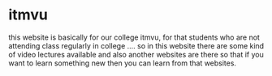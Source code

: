 # itmvu
this website is basically for our college itmvu, for that students who are not attending class regularly in college .... 
so in this website there are some kind of video lectures available and 
also another websites are there so that if you want to learn something new then you can learn from that websites.  
